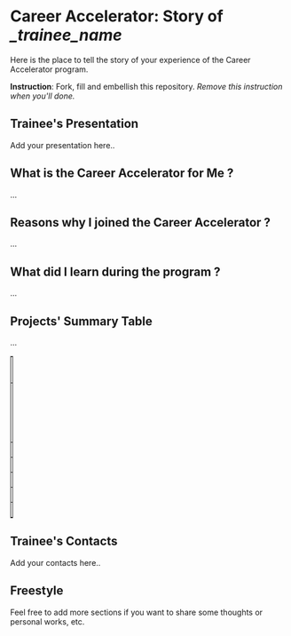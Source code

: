 # Career Accelerator: Story of *___trainee_name__*
Here is the place to tell the story of your experience of the Career Accelerator program.

**Instruction**: Fork, fill and embellish this repository. *Remove this instruction when you'll done.*

## Trainee's Presentation
Add your presentation here..

## What is the Career Accelerator for Me ?
...

## Reasons why I joined the Career Accelerator ?
...

## What did I learn during the program ?
...

## Projects' Summary Table
...
<table style="width: 1%;" border="1" cellpadding="1">
<tbody>
<tr>
<td>#</td>
<td>Project's Name</td>
<td>Description</td>
<td>App</td>
<td>Article</td>
<td>App repository</td>
<td>Dev repository</td>
</tr>

<tr>
<td>1</td>
<td> </td>
<td>Add the project description here...</td>
<td>Add the app link here...</td>
<td>Add the article link here...</td>
<td>Add the app repository link here...</td>
<td>Add the development repository link here...</td>
</tr>

<tr>
<td>2</td>
<td> </td>
<td> </td>
<td> </td>
<td> </td>
<td> </td>
<td> </td>
</tr>

<tr>
<td>3</td>
<td> </td>
<td> </td>
<td> </td>
<td> </td>
<td> </td>
<td> </td>
</tr>

<tr>
<td>4</td>
<td> </td>
<td> </td>
<td> </td>
<td> </td>
<td> </td>
<td> </td>
</tr>

<tr>
<td>5</td>
<td> </td>
<td> </td>
<td> </td>
<td> </td>
<td> </td>
<td> </td>
</tr>

<tr>
<td>6</td>
<td> </td>
<td> </td>
<td> </td>
<td> </td>
<td> </td>
<td> </td>
</tr>

</tbody>
</table>

## Trainee's Contacts
Add your contacts here..

## Freestyle
Feel free to add more sections if you want to share some thoughts or personal works, etc.